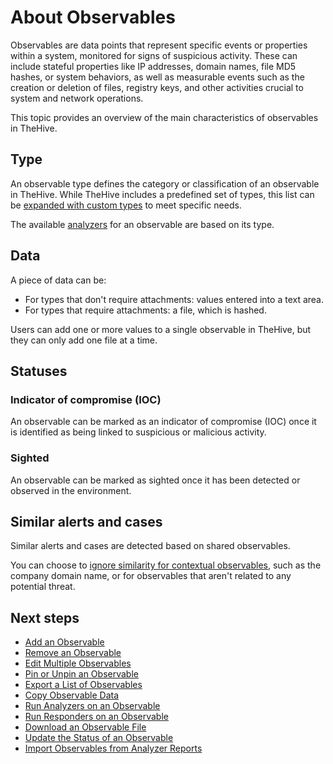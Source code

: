 # About Observables

Observables are data points that represent specific events or properties within a system, monitored for signs of suspicious activity. These can include stateful properties like IP addresses, domain names, file MD5 hashes, or system behaviors, as well as measurable events such as the creation or deletion of files, registry keys, and other activities crucial to system and network operations.

This topic provides an overview of the main characteristics of observables in TheHive.

## Type

An observable type defines the category or classification of an observable in TheHive. While TheHive includes a predefined set of types, this list can be [expanded with custom types](../../../../administration/observable-types/create-an-observable-type.md) to meet specific needs.

The available [analyzers](../../../../../cortex/api/how-to-create-an-analyzer.md) for an observable are based on its type.

## Data

A piece of data can be:

* For types that don't require attachments: values entered into a text area.
* For types that require attachments: a file, which is hashed.

Users can add one or more values to a single observable in TheHive, but they can only add one file at a time.

## Statuses

### Indicator of compromise (IOC)

An observable can be marked as an indicator of compromise (IOC) once it is identified as being linked to suspicious or malicious activity.

### Sighted

An observable can be marked as sighted once it has been detected or observed in the environment.

## Similar alerts and cases

Similar alerts and cases are detected based on shared observables.

You can choose to [ignore similarity for contextual observables](update-status-of-an-observable.md), such as the company domain name, or for observables that aren't related to any potential threat.

<h2>Next steps</h2>

* [Add an Observable](add-an-observable.md)
* [Remove an Observable](remove-an-observable.md)
* [Edit Multiple Observables](edit-multiple-observables.md)
* [Pin or Unpin an Observable](pin-unpin-an-observable.md)
* [Export a List of Observables](export-list-observables.md)
* [Copy Observable Data](copy-observable-data.md)
* [Run Analyzers on an Observable](run-analyzers-on-observables.md)
* [Run Responders on an Observable](run-responders-on-an-observable.md)
* [Download an Observable File](download-an-observable-file.md)
* [Update the Status of an Observable](update-status-of-an-observable.md)
* [Import Observables from Analyzer Reports](import-observables-from-analyzer-reports.md)